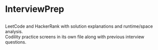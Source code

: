 # InterviewPrep

##
LeetCode and HackerRank with solution explanations and runtime/space analysis.
\
Codility practice screens in its own file along with previous interview questions.
